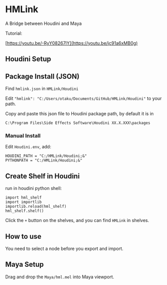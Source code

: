 # HMLink

A Bridge between Houdini and Maya

Tutorial:

[https://youtu.be/-RyY08267lY](https://youtu.be/jc91a6xMB0g)

## Houdini Setup

## Package Install (JSON)

Find `hmlink.json` in `HMLink/Houdini`

Edit `"hmlink": "C:/Users/otaku/Documents/GitHub/HMLink/Houdini"` to your path.

Copy and paste this json file to Houdini package path, by default it is in 

```
C:\Program Files\Side Effects Software\Houdini XX.X.XXX\packages
```

### Manual Install

Edit `Houdini.env`, add:

```
HOUDINI_PATH = "C:/HMLink/Houdini;&"
PYTHONPATH = "C:/HMLink/Houdini;&"
```

## Create Shelf in Houdini

run in houdini python shell:

```
import hml_shelf
import importlib
importlib.reload(hml_shelf)
hml_shelf.shelf()

```

Click the `+` button on the shelves, and you can find `HMLink` in shelves.

## How to use

You need to select a node before you export and import.

## Maya Setup

Drag and drop the `Maya/hml.mel` into Maya viewport.
